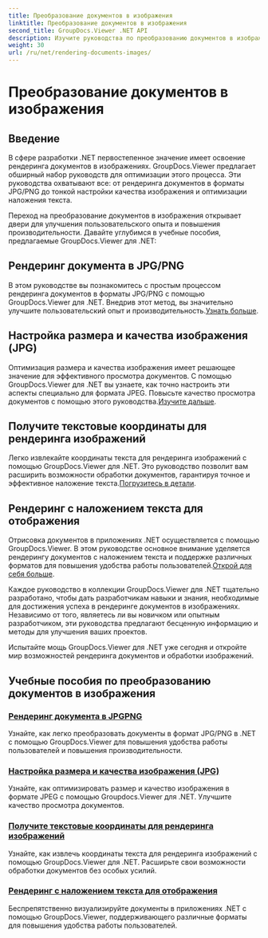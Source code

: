```yaml
---
title: Преобразование документов в изображения
linktitle: Преобразование документов в изображения
second_title: GroupDocs.Viewer .NET API
description: Изучите руководства по преобразованию документов в изображения с помощью GroupDocs.Viewer для .NET. Оптимизируйте качество изображения, извлекайте координаты текста и улучшайте взаимодействие с пользователем.
weight: 30
url: /ru/net/rendering-documents-images/
---
```


# Преобразование документов в изображения

## Введение

В сфере разработки .NET первостепенное значение имеет освоение рендеринга документов в изображениях. GroupDocs.Viewer предлагает обширный набор руководств для оптимизации этого процесса. Эти руководства охватывают все: от рендеринга документов в форматы JPG/PNG до тонкой настройки качества изображения и оптимизации наложения текста.

Переход на преобразование документов в изображения открывает двери для улучшения пользовательского опыта и повышения производительности. Давайте углубимся в учебные пособия, предлагаемые GroupDocs.Viewer для .NET:

## Рендеринг документа в JPG/PNG
 В этом руководстве вы познакомитесь с простым процессом рендеринга документов в форматы JPG/PNG с помощью GroupDocs.Viewer для .NET. Внедрив этот метод, вы значительно улучшите пользовательский опыт и производительность.[Узнать больше](./render-jpg-png/).

## Настройка размера и качества изображения (JPG)
 Оптимизация размера и качества изображения имеет решающее значение для эффективного просмотра документов. С помощью GroupDocs.Viewer для .NET вы узнаете, как точно настроить эти аспекты специально для формата JPEG. Повысьте качество просмотра документов с помощью этого руководства.[Изучите дальше](./adjust-image-size-and-quality-jpg/).

## Получите текстовые координаты для рендеринга изображений
Легко извлекайте координаты текста для рендеринга изображений с помощью GroupDocs.Viewer для .NET. Это руководство позволит вам расширить возможности обработки документов, гарантируя точное и эффективное наложение текста.[Погрузитесь в детали](./get-text-coordinates-image/).

## Рендеринг с наложением текста для отображения
 Отрисовка документов в приложениях .NET осуществляется с помощью GroupDocs.Viewer. В этом руководстве основное внимание уделяется рендерингу документов с наложением текста и поддержке различных форматов для повышения удобства работы пользователей.[Открой для себя больше](./render-with-text-overlay/).

Каждое руководство в коллекции GroupDocs.Viewer для .NET тщательно разработано, чтобы дать разработчикам навыки и знания, необходимые для достижения успеха в рендеринге документов в изображениях. Независимо от того, являетесь ли вы новичком или опытным разработчиком, эти руководства предлагают бесценную информацию и методы для улучшения ваших проектов.

Испытайте мощь GroupDocs.Viewer для .NET уже сегодня и откройте мир возможностей рендеринга документов и обработки изображений.

## Учебные пособия по преобразованию документов в изображения
### [Рендеринг документа в JPGPNG](./render-jpg-png/)
Узнайте, как легко преобразовать документы в формат JPG/PNG в .NET с помощью GroupDocs.Viewer для повышения удобства работы пользователей и повышения производительности.
### [Настройка размера и качества изображения (JPG)](./adjust-image-size-and-quality-jpg/)
Узнайте, как оптимизировать размер и качество изображения в формате JPEG с помощью Groupdocs.Viewer для .NET. Улучшите качество просмотра документов.
### [Получите текстовые координаты для рендеринга изображений](./get-text-coordinates-image/)
Узнайте, как извлечь координаты текста для рендеринга изображений с помощью GroupDocs.Viewer для .NET. Расширьте свои возможности обработки документов без особых усилий.
### [Рендеринг с наложением текста для отображения](./render-with-text-overlay/)
Беспрепятственно визуализируйте документы в приложениях .NET с помощью GroupDocs.Viewer, поддерживающего различные форматы для повышения удобства работы пользователей.